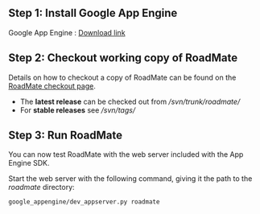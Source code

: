 ## Step 1: Install Google App Engine ##
Google App Engine : [Download link](http://code.google.com/appengine/downloads.html)

## Step 2: Checkout working copy of RoadMate ##
Details on how to checkout a copy of RoadMate can be found on the [RoadMate checkout page](http://code.google.com/p/roadmate/source/checkout).

  * The **latest release** can be checked out from _/svn/trunk/roadmate/_
  * For **stable releases** see _/svn/tags/_

## Step 3: Run RoadMate ##
You can now test RoadMate with the web server included with the App Engine SDK.

Start the web server with the following command, giving it the path to the _roadmate_ directory:
```
google_appengine/dev_appserver.py roadmate
```